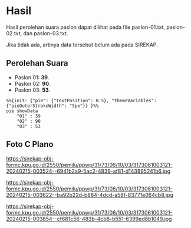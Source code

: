 # Hasil

Hasil perolehan suara paslon dapat dilihat pada file paslon-01.txt, paslon-02.txt, dan paslon-03.txt.

Jika tidak ada, artinya data tersebut belum ada pada SIREKAP.

## Perolehan Suara

 * Paslon 01: **39**.
 * Paslon 02: **90**.
 * Paslon 03: **53**.

```mermaid
%%{init: {"pie": {"textPosition": 0.5}, "themeVariables": {"pieOuterStrokeWidth": "5px"}} }%%
pie showData
    "01" : 39
    "02" : 90
    "03" : 53
```
## Foto C Plano

https://sirekap-obj-formc.kpu.go.id/2550/pemilu/ppwp/31/73/06/10/03/3173061003121-20240215-003524--6941b2a9-5ac2-4839-af81-d143895241b6.jpg

https://sirekap-obj-formc.kpu.go.id/2550/pemilu/ppwp/31/73/06/10/03/3173061003121-20240215-003622--ba92b22d-b884-4dcd-a58f-83771e064cb8.jpg

https://sirekap-obj-formc.kpu.go.id/2550/pemilu/ppwp/31/73/06/10/03/3173061003121-20240215-003854--cf681c56-483b-4cb8-b551-6399ed8b1049.jpg
